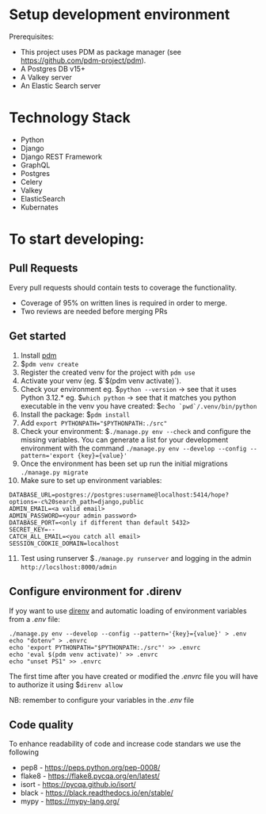Setup development environment
=============================

Prerequisites:
- This project uses PDM as package manager (see https://github.com/pdm-project/pdm).
- A Postgres DB v15+
- A Valkey server
- An Elastic Search server


Technology Stack
================

- Python
- Django
- Django REST Framework
- GraphQL
- Postgres
- Celery
- Valkey
- ElasticSearch
- Kubernates


To start developing:
====================

Pull Requests
-------------

Every pull requests should contain tests to coverage the functionality.
- Coverage of 95% on written lines is required in order to merge.
- Two reviews are needed before merging PRs


Get started
-----------

1. Install [pdm](https://github.com/pdm-project/pdm#installation)
2. $`pdm venv create`
3. Register the created venv for the project with `pdm use` 
4. Activate your venv (eg. $`$(pdm venv activate)`).
5. Check your environment
   eg. $`python --version` -> see that it uses Python 3.12.*
   eg. $`which python` -> see that it matches you python executable in the venv you have created: $```echo `pwd`/.venv/bin/python```
6. Install the package: $`pdm install`
7. Add `export PYTHONPATH="$PYTHONPATH:./src"`
8. Check your environment: $`./manage.py env --check` and configure the missing variables.
   You can generate a list for your development environment with the command `./manage.py env --develop --config --pattern='export {key}={value}'`
9. Once the environment has been set up run the initial migrations `./manage.py migrate`
10. Make sure to set up environment variables:
```
DATABASE_URL=postgres://postgres:username@localhost:5414/hope?options=-c%20search_path=django,public
ADMIN_EMAIL=<a valid email>
ADMIN_PASSWORD=<your admin password>
DATABASE_PORT=<only if different than default 5432>
SECRET_KEY=--
CATCH_ALL_EMAIL=<you catch all email>
SESSION_COOKIE_DOMAIN=localhost
```
11. Test using runserver $`./manage.py runserver` and logging in the admin `http://locslhost:8000/admin`


Configure environment for .direnv
---------------------------------

If yoy want to use [direnv](https://direnv.net/) and automatic loading of environment variables from a _.env_ file:
    
    ./manage.py env --develop --config --pattern='{key}={value}' > .env
    echo "dotenv" > .envrc
    echo 'export PYTHONPATH="$PYTHONPATH:./src"' >> .envrc
    echo 'eval $(pdm venv activate)' >> .envrc
    echo "unset PS1" >> .envrc

The first time after you have created or modified the _.envrc_ file you will have to authorize it using $`direnv allow`

NB: remember to configure your variables in the _.env_ file


Code quality
------------

To enhance readability of code and increase code standars we use the following  
- pep8 - https://peps.python.org/pep-0008/
- flake8 - https://flake8.pycqa.org/en/latest/
- isort - https://pycqa.github.io/isort/
- black - https://black.readthedocs.io/en/stable/
- mypy - https://mypy-lang.org/




